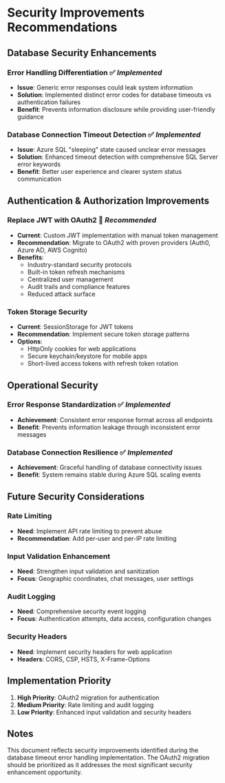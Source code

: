 # Security Improvements Recommendations

## Database Security Enhancements

### Error Handling Differentiation ✅ *Implemented*
- **Issue**: Generic error responses could leak system information
- **Solution**: Implemented distinct error codes for database timeouts vs authentication failures
- **Benefit**: Prevents information disclosure while providing user-friendly guidance

### Database Connection Timeout Detection ✅ *Implemented*
- **Issue**: Azure SQL "sleeping" state caused unclear error messages
- **Solution**: Enhanced timeout detection with comprehensive SQL Server error keywords
- **Benefit**: Better user experience and clearer system status communication

## Authentication & Authorization Improvements

### Replace JWT with OAuth2 🔄 *Recommended*
- **Current**: Custom JWT implementation with manual token management
- **Recommendation**: Migrate to OAuth2 with proven providers (Auth0, Azure AD, AWS Cognito)
- **Benefits**:
  - Industry-standard security protocols
  - Built-in token refresh mechanisms
  - Centralized user management
  - Audit trails and compliance features
  - Reduced attack surface

### Token Storage Security
- **Current**: SessionStorage for JWT tokens
- **Recommendation**: Implement secure token storage patterns
- **Options**:
  - HttpOnly cookies for web applications
  - Secure keychain/keystore for mobile apps
  - Short-lived access tokens with refresh token rotation

## Operational Security

### Error Response Standardization ✅ *Implemented*
- **Achievement**: Consistent error response format across all endpoints
- **Benefit**: Prevents information leakage through inconsistent error messages

### Database Connection Resilience ✅ *Implemented*
- **Achievement**: Graceful handling of database connectivity issues
- **Benefit**: System remains stable during Azure SQL scaling events

## Future Security Considerations

### Rate Limiting
- **Need**: Implement API rate limiting to prevent abuse
- **Recommendation**: Add per-user and per-IP rate limiting

### Input Validation Enhancement
- **Need**: Strengthen input validation and sanitization
- **Focus**: Geographic coordinates, chat messages, user settings

### Audit Logging
- **Need**: Comprehensive security event logging
- **Focus**: Authentication attempts, data access, configuration changes

### Security Headers
- **Need**: Implement security headers for web application
- **Headers**: CORS, CSP, HSTS, X-Frame-Options

## Implementation Priority

1. **High Priority**: OAuth2 migration for authentication
2. **Medium Priority**: Rate limiting and audit logging
3. **Low Priority**: Enhanced input validation and security headers

## Notes

This document reflects security improvements identified during the database timeout error handling implementation. The OAuth2 migration should be prioritized as it addresses the most significant security enhancement opportunity.
